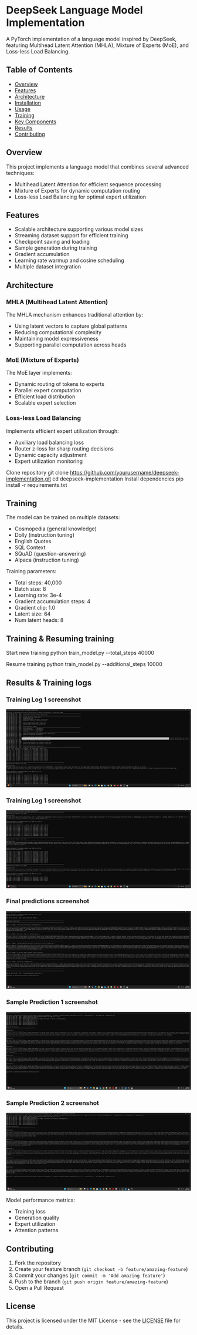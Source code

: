 # DeepSeek Language Model Implementation

A PyTorch implementation of a language model inspired by DeepSeek, featuring Multihead Latent Attention (MHLA), Mixture of Experts (MoE), and Loss-less Load Balancing.

## Table of Contents
- [Overview](#overview)
- [Features](#features)
- [Architecture](#architecture)
- [Installation](#installation)
- [Usage](#usage)
- [Training](#training)
- [Key Components](#key-components)
- [Results](#results)
- [Contributing](#contributing)

## Overview

This project implements a language model that combines several advanced techniques:
- Multihead Latent Attention for efficient sequence processing
- Mixture of Experts for dynamic computation routing
- Loss-less Load Balancing for optimal expert utilization

## Features

- Scalable architecture supporting various model sizes
- Streaming dataset support for efficient training
- Checkpoint saving and loading
- Sample generation during training
- Gradient accumulation
- Learning rate warmup and cosine scheduling
- Multiple dataset integration

## Architecture

### MHLA (Multihead Latent Attention)
The MHLA mechanism enhances traditional attention by:
- Using latent vectors to capture global patterns
- Reducing computational complexity
- Maintaining model expressiveness
- Supporting parallel computation across heads

### MoE (Mixture of Experts)
The MoE layer implements:
- Dynamic routing of tokens to experts
- Parallel expert computation
- Efficient load distribution
- Scalable expert selection

### Loss-less Load Balancing
Implements efficient expert utilization through:
- Auxiliary load balancing loss
- Router z-loss for sharp routing decisions
- Dynamic capacity adjustment
- Expert utilization monitoring

Clone repository
git clone https://github.com/yourusername/deepseek-implementation.git
cd deepseek-implementation
Install dependencies
pip install -r requirements.txt

## Training

The model can be trained on multiple datasets:
- Cosmopedia (general knowledge)
- Dolly (instruction tuning)
- English Quotes
- SQL Context
- SQuAD (question-answering)
- Alpaca (instruction tuning)

Training parameters:
- Total steps: 40,000
- Batch size: 8
- Learning rate: 3e-4
- Gradient accumulation steps: 4
- Gradient clip: 1.0
- Latent size: 64
- Num latent heads: 8

## Training & Resuming training

Start new training
python train_model.py --total_steps 40000

Resume training
python train_model.py --additional_steps 10000

## Results & Training logs

### Training Log 1 screenshot
![Training Log-1](images/train_scr13.png)
### Training Log 1 screenshot   
![Training Log-2](images/train_scr14.png)
### Final predictions screenshot
![Final predictions](images/train_scr22.png)
### Sample Prediction 1 screenshot  
![Sample Prediction 1](images/train_scr4_pred.png)
### Sample Prediction 2 screenshot
![Sample Prediction 2](images/train_scr5_pred.png)

Model performance metrics:
- Training loss
- Generation quality
- Expert utilization
- Attention patterns

## Contributing

1. Fork the repository
2. Create your feature branch (`git checkout -b feature/amazing-feature`)
3. Commit your changes (`git commit -m 'Add amazing feature'`)
4. Push to the branch (`git push origin feature/amazing-feature`)
5. Open a Pull Request

## License

This project is licensed under the MIT License - see the [LICENSE](LICENSE) file for details.